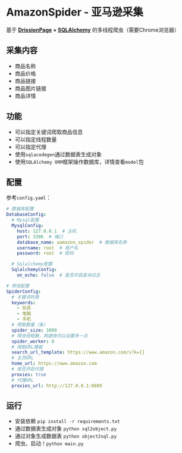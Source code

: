 # AmazonSpider - 亚马逊采集

基于 **[DrissionPage](https://gitee.com/g1879/DrissionPage) + [SQLAlchemy](https://www.sqlalchemy.org/)** 的多线程爬虫（需要Chrome浏览器）

## 采集内容

- 商品名称
- 商品价格
- 商品链接
- 商品图片链接
- 商品详情

## 功能

- 可以指定关键词爬取商品信息
- 可以指定线程数量
- 可以指定代理
- 使用`sqlacodegen`通过数据表生成对象
- 使用`SQLAlchemy ORM`框架操作数据库，详情查看`model`包

## 配置

参考`config.yaml`：

```yaml
# 数据库配置
DatabaseConfig:
  # Mysql配置
  MysqlConfig:
    host: 127.0.0.1  # 主机
    port: 3306  # 端口
    database_name: aamazon_spider  # 数据库名称
    username: root  # 用户名
    password: root  # 密码

  # Sqlalchemy配置
  SqlalchemyConfig:
    on_echo: false  # 是否开启查询日志

# 爬虫配置
SpiderConfig:
  # 关键词列表
  keywords:
    - 玩具
    - 电脑
    - 手机
  # 爬取数量（条）
  spider_size: 1000
  # 爬虫线程数，网速快可以设置多一点
  spider_worker: 8
  # 爬取URL模板
  search_url_template: https://www.amazon.com/s?k={}
  # 主页URL
  home_url: https://www.amazon.com
  # 是否开启代理
  proxies: true
  # 代理URL
  proxies_url: http://127.0.0.1:8889
```

## 运行

- 安装依赖 `pip install -r requirements.txt`
- 通过数据表生成对象 `python sql2object.py`
- 通过对象生成数据表 `python object2sql.py`
- 爬虫，启动！`python main.py`